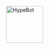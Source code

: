 <img src="https://s6.ifotos.pl/img/HYPE-BOT-_qsnnxxw.png" align="center" height="100" alt="HypeBot"/>
